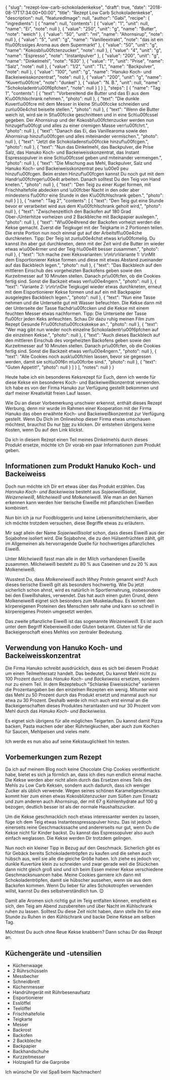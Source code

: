 {
    "slug": "rezept-low-carb-schokoladenkekse",
    "draft": true,
    "date": "2018-08-17T17:34:00+00:00",
    "title": "Rezept Low Carb Schokoladenkekse",
    "description": null,
    "featuredImage": null,
    "author": "Gabi",
    "recipe": {
        "ingredients": [
            {
                "name": null,
                "contents": [
                    {
                        "value": "1",
                        "unit": null,
                        "name": "Ei",
                        "note": null
                    },
                    {
                        "value": "250",
                        "unit": "g",
                        "name": "Butter",
                        "note": "weich"
                    },
                    {
                        "value": "50",
                        "unit": "ml",
                        "name": "Ahornsirup",
                        "note": null
                    },
                    {
                        "value": "5",
                        "unit": "g",
                        "name": "Vanilleextrakt",
                        "note": "das ist ein fl\u00fcssiges Aroma aus dem Supermarkt"
                    },
                    {
                        "value": "50",
                        "unit": "g",
                        "name": "Kokosbl\u00fctenzucker",
                        "note": null
                    },
                    {
                        "value": "4",
                        "unit": "g",
                        "name": "Espresso",
                        "note": "Instantpulver"
                    },
                    {
                        "value": "200",
                        "unit": "g",
                        "name": "Dinkelmehl",
                        "note": "630"
                    },
                    {
                        "value": "1",
                        "unit": "Prise",
                        "name": "Salz",
                        "note": null
                    },
                    {
                        "value": "1\/2",
                        "unit": "TL",
                        "name": "Backpulver",
                        "note": null
                    },
                    {
                        "value": "100",
                        "unit": "g",
                        "name": "Hanuko Koch- und Backeiweisskonzentrat",
                        "note": null
                    },
                    {
                        "value": "200",
                        "unit": "g",
                        "name": "Kuvert\u00fcre",
                        "note": "dunkel"
                    },
                    {
                        "value": "N. B.",
                        "unit": null,
                        "name": "Schokoladentr\u00f6pfchen",
                        "note": null
                    }
                ]
            }
        ],
        "steps": [
            {
                "name": "Tag 1",
                "contents": [
                    {
                        "text": "Vorbereitend die Butter und das Ei aus dem K\u00fchlschrank nehmen.",
                        "photo": null
                    },
                    {
                        "text": "Die dunkle Kuvert\u00fcre mit dem Messer in kleine St\u00fccke schneiden und zun\u00e4chst beiseite stellen.",
                        "photo": null
                    },
                    {
                        "text": "Wenn die Butter weich ist, wird sie in St\u00fccke geschnitteen und in eine Sch\u00fcssel gegeben. Der Ahornsirup und der Kokosbl\u00fctenzucker werden nun hinzugef\u00fcgt und alles zu einer cremigen Masse verr\u00fchrt.",
                        "photo": null
                    },
                    {
                        "text": "Danach das Ei, das Vanillearoma sowie den Ahornsirup hinzuf\u00fcgen und alles miteinander vermischen.",
                        "photo": null
                    },
                    {
                        "text": "Jetzt die Schokoladenst\u00fccke hinzuf\u00fcgen.",
                        "photo": null
                    },
                    {
                        "text": "Nun das Dinkelmehl, das Backpulver, die Prise Salz, das Hanuko Koch- und Backeiweisskonzentrat, das Instant Espressopulver in eine Sch\u00fcssel geben und miteinander vermengen.",
                        "photo": null
                    },
                    {
                        "text": "Die Mischung aus Mehl, Backpulver, Salz und Hanuko Koch- und Backeiweisskonzentrat peu \u00e0 peu hinzuf\u00fcgen. Beim ersten Hinzuf\u00fcgen kannst Du noch gut mit dem Handr\u00fchrger\u00e4t arbeiten. Danach solltest Du den Teig von Hand kneten.",
                        "photo": null
                    },
                    {
                        "text": "Den Teig zu einer Kugel formen, mit Frischhaltefolie abdecken und \u00fcber Nacht in den oder aber mindestens f\u00fcr eine Stunde in den K\u00fchlschrank geben.",
                        "photo": null
                    }
                ]
            },
            {
                "name": "Tag 2",
                "contents": [
                    {
                        "text": "Den Teig gut eine Stunde bevor er verarbeitet wird aus dem K\u00fchlschrank geholt wird,",
                        "photo": null
                    },
                    {
                        "text": "Zwischenzeitlich den Backofen auf 180 Grad Ober-\/Unterhitze vorheizen und 2 Backbleche mit Backpapier auslegen.",
                        "photo": null
                    },
                    {
                        "text": "W\u00e4hrend der Backofen vorheizt werden die Kekse gemacht. Zuerst die Teigkugel mit der Teigkarte in 2 Portionen teilen. Die erste Portion nun noch einmal gut auf der Arbeitsfl\u00e4che durchkneten. Tipp: Der Teig ist zun\u00e4chst etwas kr\u00fcmelig. Du kannst ihn aber gut durchkneten, denn mit der Zeit wird die Butter im wieder etwas w\u00e4rmer und der Teig h\u00e4lt besser zusammen.",
                        "photo": null
                    },
                    {
                        "text": "Ich mache zwei Keksvarianten: \r\n\r\nVariante 1: \r\nMit dem Eisportionierer Kekse formen und diese mit etwas Abstand zueinander auf das Backblech legen.",
                        "photo": null
                    },
                    {
                        "text": "Das Backblech auf den mittleren Einschub des vorgeheizten Backofens geben sowie den Kurzeitmesser auf 10 Minuten stellen. Danach pr\u00fcfen, ob die Cookies fertig sind. Sonst die Backzeit etwas verl\u00e4ngern.",
                        "photo": null
                    },
                    {
                        "text": "Variante 2: \r\n\r\nDie Teigkugel wieder etwas durchkneten, erneut mit dem Eisportionierer Kekse formen und auf ein mit Backpapier ausgelegtes Backblech legen.",
                        "photo": null
                    },
                    {
                        "text": "Nun eine Tasse nehmen und die Unterseite gut mit Wasser befeuchten. Die Kekse dann mit der Unterseite der Tasse flachdr\u00fccken und die Kekse mit einem feuchten Messer etwas nachformen. Tipp: Die Unterseite der Tasse f\u00fcr jeden Keks anfeuchten. Schau Dir dazu ruhig meinen Film zum Rezept Gesunde Fr\u00fchst\u00fcckskekse an.",
                        "photo": null
                    },
                    {
                        "text": "Wer mag gibt nun wieder noch einzelne Schokoladentr\u00f6pfchen auf die einzelnen Kekse.",
                        "photo": null
                    },
                    {
                        "text": "Auch dieses Backblech auf den mittleren Einschub des vorgeheizten Backofens geben sowie den Kurzeitmesser auf 10 Minuten stellen. Danach pr\u00fcfen, ob die Cookies fertig sind. Sonst die Backzeit etwas verl\u00e4ngern.",
                        "photo": null
                    },
                    {
                        "text": "Alle Cookies noch ausk\u00fchlen lassen, bevor sie gegessen werden, damit sie sch\u00f6n m\u00fcrbe sind.",
                        "photo": null
                    },
                    {
                        "text": "Guten Appetit!",
                        "photo": null
                    }
                ]
            }
        ],
        "notes": null
    }
}

Heute habe ich ein besonderes Keksrezept für Euch, denn ich werde für diese Kekse ein besonderes Koch- und Backeiweißkonzentrat verwenden. Ich habe es von der Firma Hanuko zur Verfügung gestellt bekommen und darf meiner Kreativität freien Lauf lassen.

Wie Du an dieser Vorbemerkung unschwer erkennst,  enthält dieses Rezept Werbung, denn mir wurde im Rahmen einer Kooperation mit der Firma Hanuko das oben erwähnte Koch- und Backeiweißkonzentrat zur Verfügung gestellt. Wenn Du Dich im Onlineshop dieser Firma etwas umschauen möchtest, brauchst Du nur [hier](https://www.ich-bin-dann-mal-schlank.de/hanuko "hier") zu klicken. Dir entstehen übrigens keine Kosten, wenn Du auf den Link klickst.

Da ich in diesem Rezept einen Teil meines Dinkelmehls durch dieses Produkt ersetze, möchte ich Dir vorab ein paar Informationen zum Produkt geben.

## Informationen zum Produkt Hanuko  Koch- und Backeiweiss

Doch nun möchte ich Dir ert etwas über das Produkt erzählen. Das *Hannuko Koch- und Backeiweiss* besteht aus *Sojaeiweißisolat*, *Weizeneiweiß*, *Milcheiweiß* und *Molkeneiweiß*. Wie man an den Namen erkennen kann werden hier tierische Eiweiße mit pflanzlichen Eiweißen kombiniert.

Nun bin ich ja nur Foodbloggerin und keine Lebensmittelchemikerin, aber ich möchte trotzdem versuchen, diese Begriffe etwas zu erläutern.

Mir sagt allein der Name *Sojaeiweißisolat* schon, dass dieses Eiweiß aus der Sojabohne isoliert wird. Die Sojabohne, die zu den Hülsenfrüchten zählt, gilt im Allgemeinen als hervorragende Quelle für hochwertiges pflanzliches Eiweiß.

Unter *Milcheiweiß* fasst man alle in der Milch vorhandenen Eiweiße zusammen. Milcheiweiß besteht zu 80 % aus Caseinen und zu 20 % aus Molkeneiweiß.

Wusstest Du, dass *Molkeneiweiß* auch *Whey Protein* genannt wird? Auch dieses tierische Eiweiß gilt als besonders hochwertig. Wie Du jetzt sicherlich schon ahnst, wird es natürlich in Sportlernahrung, insbesondere bei den Eiweißshakes, verwendet. Das hat auch einen guten Grund, denn Molkeneiweiß eignet sich besonders zum Muskelaufbau. Es kommt  den körpereigenen Proteinen des Menschen sehr nahe und kann so schnell in körpereigenes Protein umgesetzt werden.

Das zweite pflanzliche Eiweiß ist das sogenannte *Weizeneiweiß*. Es ist auch unter dem Begriff Klebereiweiß oder Gluten bekannt. Gluten ist für die Backeigenschaft eines Mehles von zentraler Bedeutung.

## Verwendung von Hanuko Koch- und Backeiweisskonzentrat

Die Firma Hanuko schreibt ausdrücklich, dass es sich bei diesem Produkt um einen Teilmehlersatz handelt. Das bedeutet, Du kannst Mehl nicht zu 100 Prozent durch das *Hanuko Koch- und Backeiweiss* ersetzen, sondern nur zu einem Teil. In dem  Rezeptebuch "Schlanke Eiweissküche" variieren die Prozentangaben bei den einzelnen Rezepten ein wenig. Mitunter wird das Mehl zu 50 Prozent durch das Produkt ersetzt und manmal auch nur etwa zu 30 Prozent. Deshalb werde ich mich auch erst einmal an die Backeigenschaften dieses Produktes herantasten und nur 30 Prozent vom Mehl durch das *Hanuko Koch- und Backeiweiss*.

Es eignet sich übrigens für alle möglichen Teigarten. Du kannst damit Pizza backen, Pasta machen oder aber Rührteigkuchen, aber auch zum Kochen für Saucen, Mehlpeisen und vieles mehr.

Ich werde es nun also auf seine Kekstauglichkeit hin testen.

## Vorbemerkungen zum Rezept

Da ich auf meinem Blog noch keine Chocolate Chip Cookies veröffentlicht habe, bietet es sich ja förmlich an, dass ich dies nun endlich einmal mache. Die Kekse werden aber nicht allein durch das Ersetzen eines Teils des Mehls zu Low Carb Keksen, sondern auch dadurch, dass ich weniger Zucker als üblich verwende. Wegen seines schönen Karamellgeschmacks kommt hier zum einen etwas  Kokosblütenzucker zum Süßen zum Einsatz und zum anderen auch Ahornsirup, der mit 67 g Kohlenhydrate auf 100 g bezogen, deutlich besser ist als der normale Haushaltszucker.

Um die Kekse geschmacklich noch etwas interessanter werden zu lassen, füge ich dem Teig etwas Instantesspressopulver hinzu. Das ist jedoch einerseits reine Geschmackssache und andererseits nur gut, wenn Du die Kekse nicht für Kinder backst. Du kannst das Espressopulver also auch einfach weglassen. Die Kekse werden Dir trotzdem gelingen.

Nun noch ein kleiner Tipp in Bezug auf den Geschmack. Sicherlich gibt es für Gebäck bereits Schokoladentröpfen zu kaufen und die sehen auch hübsch aus, weil sie alle die gleiche Größe haben. Ich ziehe es jedoch vor, dunkle Kuvertüre klein zu schneiden und zwar gerade weil die Stückchen dann nicht gleich groß sind und ich beim Essen meiner Kekse verschiedene Geschmacksnuancen habe. Meine Cookies garniere ich dann mit Schokoladentröpfen, damit sie hübscher aussehen, wenn sie aus dem Backofen kommen. Wenn Du lieber für alles Schokotropfen verwenden willst, kannst Du dies selbstverständlich tun. 😉

Damit alle Aromen sich richtig gut im Teig entfalten können, empfiehlt es sich, den Teig am Abend zuzubereiten und über Nacht im Kühlschrank ruhen zu lassen. Solltest Du diese Zeit nicht haben, dann stelle ihn für eine Stunde zu Ruhen in den Kühlschrank und backe Deine Kekse am selben Tag.

Möchtest Du auch ohne Reue Kekse knabbern? Dann schau Dir das Rezept an.


## Küchengeräte und -utensilien

- Küchenwaage
- 2 Rührschüsseln
- Messbecher
- Schneidbrett
- Küchenmesser
- Handrührgerät mit Rührbesenaufsatz
- Eisportionierer
- Esslöffel
- Teelöffel
- Frischhaltefolie
- Teigkarte 
- Messer
- Backrost
- Backofen
- 2 Backbleche
- Backpapier
- Backhandschuhe
- Kurzzeitmesser
- Holzspieß für die Garprobe

Ich wünsche Dir viel Spaß beim Nachmachen!